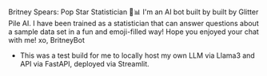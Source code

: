 Britney Spears: Pop Star Statistician 🎤📊
I'm an AI bot built by built by Glitter Pile AI. I have been trained as a statistician that can answer questions about a sample data set in a fun and emoji-filled way! Hope you enjoyed your chat with me! xo, BritneyBot <br>
- This was a test build for me to locally host my own LLM via Llama3 and API via FastAPI, deployed via Streamlit. 

